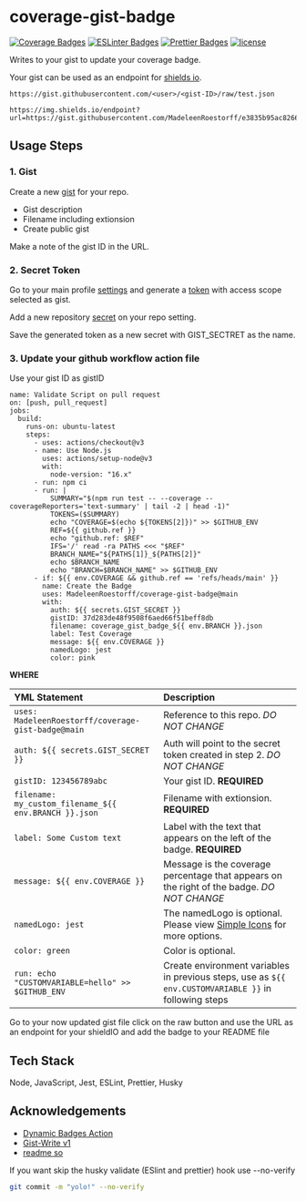 # coverage-gist-badge

[![Coverage Badges](https://img.shields.io/endpoint?url=https://gist.githubusercontent.com/MadeleenRoestorff/37d283de48f9508f6aed66f51beff8db/raw/029c777fee5280f2e4e9c1b06ebf8dd13aea592b/coverage_gist_badge_heads_main.json)](https://jestjs.io/docs/mock-function-api)
[![ESLinter Badges](https://img.shields.io/badge/Linter-ESlint-4B32C3?logo=ESLint)](https://eslint.org/docs/latest/rules/)
[![Prettier Badges](https://img.shields.io/badge/Formater-Prettier-F7B93E?logo=Prettier)](https://prettier.io/docs/en/precommit.html)
[![license](https://img.shields.io/badge/License-MIT-F0047F.svg)](LICENSE)

Writes to your gist to update your coverage badge.

Your gist can be used as an endpoint for [shields io](https://shields.io/endpoint).

```
https://gist.githubusercontent.com/<user>/<gist-ID>/raw/test.json
```

```
https://img.shields.io/endpoint?url=https://gist.githubusercontent.com/MadeleenRoestorff/e3835b95ac826635d78b5d047b92b16a/raw/coveragebadge1.json
```

## Usage Steps

### 1. Gist

Create a new [gist](gist.github.com) for your repo.

- Gist description
- Filename including extionsion
- Create public gist

Make a note of the gist ID in the URL.

### 2. Secret Token

Go to your main profile [settings](https://github.com/settings/apps) and generate a [token](https://github.com/settings/tokens) with access scope selected as gist.

Add a new repository [secret](https://github.com/MadeleenRoestorff/coverage-gist-badge/settings/secrets/actions/) on your repo setting.

Save the generated token as a new secret with GIST_SECTRET as the name.

### 3. Update your github workflow action file

Use your gist ID as gistID

```YML
name: Validate Script on pull request
on: [push, pull_request]
jobs:
  build:
    runs-on: ubuntu-latest
    steps:
      - uses: actions/checkout@v3
      - name: Use Node.js
        uses: actions/setup-node@v3
        with:
          node-version: "16.x"
      - run: npm ci
      - run: |
          SUMMARY="$(npm run test -- --coverage --coverageReporters='text-summary' | tail -2 | head -1)"
          TOKENS=($SUMMARY)
          echo "COVERAGE=$(echo ${TOKENS[2]})" >> $GITHUB_ENV
          REF=${{ github.ref }}
          echo "github.ref: $REF"
          IFS='/' read -ra PATHS <<< "$REF"
          BRANCH_NAME="${PATHS[1]}_${PATHS[2]}"
          echo $BRANCH_NAME
          echo "BRANCH=$BRANCH_NAME" >> $GITHUB_ENV
      - if: ${{ env.COVERAGE && github.ref == 'refs/heads/main' }}
        name: Create the Badge
        uses: MadeleenRoestorff/coverage-gist-badge@main
        with:
          auth: ${{ secrets.GIST_SECRET }}
          gistID: 37d283de48f9508f6aed66f51beff8db
          filename: coverage_gist_badge_${{ env.BRANCH }}.json
          label: Test Coverage
          message: ${{ env.COVERAGE }}
          namedLogo: jest
          color: pink
```

**WHERE**

| YML Statement                                         | Description                                                                                           |
| :---------------------------------------------------- | :---------------------------------------------------------------------------------------------------- |
| `uses: MadeleenRoestorff/coverage-gist-badge@main`    | Reference to this repo. _DO NOT CHANGE_                                                               |
| `auth: ${{ secrets.GIST_SECRET }}`                    | Auth will point to the secret token created in step 2. _DO NOT CHANGE_                                |
| `gistID: 123456789abc`                                | Your gist ID. **REQUIRED**                                                                            |
| `filename: my_custom_filename_${{ env.BRANCH }}.json` | Filename with extionsion. **REQUIRED**                                                                |
| `label: Some Custom text`                             | Label with the text that appears on the left of the badge. **REQUIRED**                               |
| `message: ${{ env.COVERAGE }}`                        | Message is the coverage percentage that appears on the right of the badge. _DO NOT CHANGE_            |
| `namedLogo: jest`                                     | The namedLogo is optional. Please view [Simple Icons](https://simpleicons.org/) for more options.     |
| `color: green`                                        | Color is optional.                                                                                    |
| `run: echo "CUSTOMVARIABLE=hello" >> $GITHUB_ENV`     | Create environment variables in previous steps, use as `${{ env.CUSTOMVARIABLE }}` in following steps |

Go to your now updated gist file click on the raw button and use the URL as an endpoint for your shieldIO
and add the badge to your README file

## Tech Stack

Node, JavaScript, Jest, ESLint, Prettier, Husky

## Acknowledgements

- [Dynamic Badges Action](https://github.com/Schneegans/dynamic-badges-action)
- [Gist-Write v1](https://github.com/sergeysova/gist-read-action)
- [readme so](https://readme.so/)

If you want skip the husky validate (ESlint and prettier) hook use --no-verify

```bash
git commit -m "yolo!" --no-verify
```
